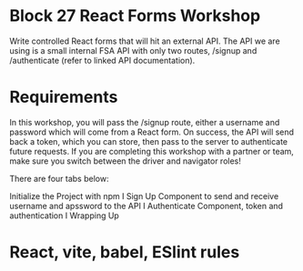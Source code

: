 # Block 27 React Forms Workshop
Write controlled React forms that will hit an external API. The API we are using is a small internal FSA API with only two routes, /signup and /authenticate (refer to linked API documentation).

# Requirements
In this workshop, you will pass the /signup route, either a username and password which will come from a React form. On success, the API will send back a token, which you can store, then pass to the server to authenticate future requests. If you are completing this workshop with a partner or team, make sure you switch between the driver and navigator roles!

There are four tabs below:

Initialize the Project with npm
I  Sign Up Component to send and receive username and apssword to the API
I  Authenticate Component, token and authentication
I  Wrapping Up

# React, vite, babel, ESlint rules
